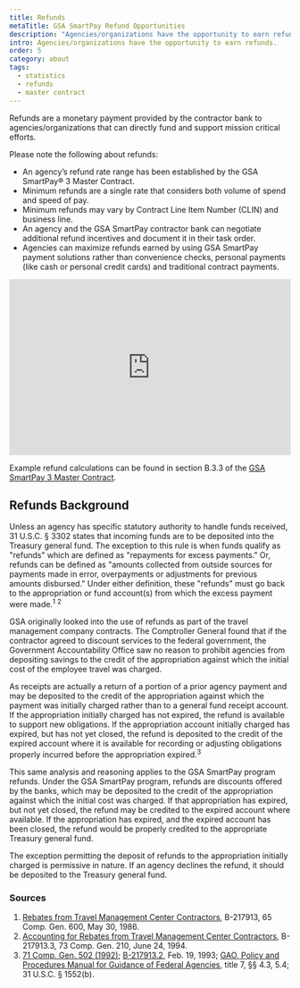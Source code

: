 ```yaml
---
title: Refunds
metaTitle: GSA SmartPay Refund Opportunities
description: "Agencies/organizations have the opportunity to earn refunds that can directly fund and support mission critical efforts."
intro: Agencies/organizations have the opportunity to earn refunds.
order: 5
category: about
tags:
  - statistics
  - refunds
  - master contract
---
```


Refunds are a monetary payment provided by the contractor bank to agencies/organizations that can directly fund and support mission critical efforts. 

Please note the following about refunds:

- An agency’s refund rate range has been established by the GSA SmartPay® 3 Master Contract.
- Minimum refunds are a single rate that considers both volume of spend and speed of pay.
- Minimum refunds may vary by Contract Line Item Number (CLIN) and business line.  
- An agency and the GSA SmartPay contractor bank can negotiate additional refund incentives and document it in their task order.  
- Agencies can maximize refunds earned by using GSA SmartPay payment solutions rather than convenience checks, personal payments (like cash or personal credit cards) and traditional contract payments.

<iframe width="100%" height="315" src="https://www.youtube.com/embed/5iYRruEPUNM?rel=0" title="YouTube video player" frameborder="0" allow="accelerometer; clipboard-write; encrypted-media; gyroscope; picture-in-picture; web-share" allowfullscreen sandbox="allow-scripts allow-same-origin allow-popups"></iframe>

Example refund calculations can be found in section B.3.3 of the [GSA SmartPay 3 Master Contract](/about/master-contract/).

## Refunds Background

Unless an agency has specific statutory authority to handle funds received, 31 U.S.C. § 3302 states that incoming funds are to be deposited into the Treasury general fund. The exception to this rule is when funds qualify as "refunds" which are defined as "repayments for excess payments." Or, refunds can be defined as "amounts collected from outside sources for payments made in error, overpayments or adjustments for previous amounts disbursed." Under either definition, these "refunds" must go back to the appropriation or fund account(s) from which the excess payment were made.<sup>1</sup> <sup>2</sup>

GSA originally looked into the use of refunds as part of the travel management company contracts. The Comptroller General found that if the contractor agreed to discount services to the federal government, the Government Accountability Office saw no reason to prohibit agencies from depositing savings to the credit of the appropriation against which the initial cost of the employee travel was charged.

As receipts are actually a return of a portion of a prior agency payment and may be deposited to the credit of the appropriation against which the payment was initially charged rather than to a general fund receipt account. If the appropriation initially charged has not expired, the refund is available to support new obligations. If the appropriation account initially charged has expired, but has not yet closed, the refund is deposited to the credit of the expired account where it is available for recording or adjusting obligations properly incurred before the appropriation expired.<sup>3</sup>

This same analysis and reasoning applies to the GSA SmartPay program refunds. Under the GSA SmartPay program, refunds are discounts offered by the banks, which may be deposited to the credit of the appropriation against which the initial cost was charged. If that appropriation has expired, but not yet closed, the refund may be credited to the expired account where available. If the appropriation has expired, and the expired account has been closed, the refund would be properly credited to the appropriate Treasury general fund.

The exception permitting the deposit of refunds to the appropriation initially charged is permissive in nature. If an agency declines the refund, it should be deposited to the Treasury general fund.

### Sources

1. [Rebates from Travel Management Center Contractors](https://www.gao.gov/products/b-217913), B-217913, 65 Comp. Gen. 600, May 30, 1986.
1. [Accounting for Rebates from Travel Management Center Contractors](https://www.gao.gov/products/b-217913.3), B-217913.3, 73 Comp. Gen. 210, June 24, 1994.
1. [71 Comp. Gen. 502 (1992)](https://www.gao.gov/products/b-245856.7); [B-217913.2](https://www.gao.gov/products/b-217913.2), Feb. 19, 1993; [GAO, Policy and Procedures Manual for Guidance of Federal Agencies](https://www.gao.gov/products/149099), title 7, §§ 4.3, 5.4; 31 U.S.C. § 1552(b).
